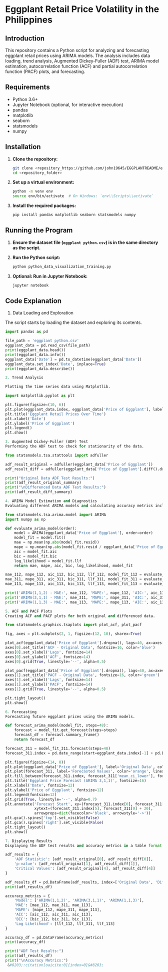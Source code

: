 # Eggplant Retail Price Volatility in the Philippines

## Introduction

This repository contains a Python script for analyzing and forecasting eggplant retail prices using ARIMA models. The analysis includes data loading, trend analysis, Augmented Dickey-Fuller (ADF) test, ARIMA model estimation, autocorrelation function (ACF) and partial autocorrelation function (PACF) plots, and forecasting.

## Requirements

- Python 3.6+
- Jupyter Notebook (optional, for interactive execution)
- pandas
- matplotlib
- seaborn
- statsmodels
- numpy

## Installation

1. **Clone the repository:**
    ```bash
    git clone <repository_https://github.com/john19645/EGGPLANTREADME/edit/main/README.md>
    cd <repository_folder>
    ```

2. **Set up a virtual environment:**
    ```bash
    python -m venv env
    source env/bin/activate  # On Windows: `env\\Scripts\\activate`
    ```

3. **Install the required packages:**
    ```bash
    pip install pandas matplotlib seaborn statsmodels numpy
    ```

## Running the Program

1. **Ensure the dataset file (`eggplant python.csv`) is in the same directory as the script.**

2. **Run the Python script:**
    ```bash
    python python_data_visualization_training.py
    ```

3. **Optional: Run in Jupyter Notebook:**
    ```bash
    jupyter notebook
    ```

## Code Explanation


1. Data Loading and Exploration

The script starts by loading the dataset and exploring its contents.

```python
import pandas as pd

file_path = 'eggplant python.csv'
eggplant_data = pd.read_csv(file_path)
print(eggplant_data.head())
print(eggplant_data.info())
eggplant_data['Date'] = pd.to_datetime(eggplant_data['Date'])
eggplant_data.set_index('Date', inplace=True)
print(eggplant_data.describe())

2. Trend Analysis

Plotting the time series data using Matplotlib.

import matplotlib.pyplot as plt

plt.figure(figsize=(10, 6))
plt.plot(eggplant_data.index, eggplant_data['Price of Eggplant'], label='Eggplant Price')
plt.title('Eggplant Retail Prices Over Time')
plt.xlabel('Date')
plt.ylabel('Price of Eggplant')
plt.legend()
plt.show()

3. Augmented Dickey-Fuller (ADF) Test
Performing the ADF test to check for stationarity of the data.

from statsmodels.tsa.stattools import adfuller

adf_result_original = adfuller(eggplant_data['Price of Eggplant'])
adf_result_diff = adfuller(eggplant_data['Price of Eggplant'].diff().dropna())

print("Original Data ADF Test Results:")
print(adf_result_original_summary)
print("\nDifferenced Data ADF Test Results:")
print(adf_result_diff_summary)

4. ARIMA Model Estimation and Diagnostics
Evaluating different ARIMA models and calculating accuracy metrics including MAE, MAPE, AIC, BIC, and log likelihood.

from statsmodels.tsa.arima.model import ARIMA
import numpy as np

def evaluate_arima_model(order):
    model = ARIMA(eggplant_data['Price of Eggplant'], order=order)
    model_fit = model.fit()
    mae = np.mean(np.abs(model_fit.resid))
    mape = np.mean(np.abs(model_fit.resid / eggplant_data['Price of Eggplant'])) * 100
    aic = model_fit.aic
    bic = model_fit.bic
    log_likelihood = model_fit.llf
    return mae, mape, aic, bic, log_likelihood, model_fit

mae_112, mape_112, aic_112, bic_112, llf_112, model_fit_112 = evaluate_arima_model((1, 1, 2))
mae_311, mape_311, aic_311, bic_311, llf_311, model_fit_311 = evaluate_arima_model((3, 1, 1))
mae_113, mape_113, aic_113, bic_113, llf_113, model_fit_113 = evaluate_arima_model((1, 1, 3))

print('ARIMA(1,1,2) - MAE:', mae_112, 'MAPE:', mape_112, 'AIC:', aic_112, 'BIC:', bic_112, 'Log Likelihood:', llf_112)
print('ARIMA(3,1,1) - MAE:', mae_311, 'MAPE:', mape_311, 'AIC:', aic_311, 'BIC:', bic_311, 'Log Likelihood:', llf_311)
print('ARIMA(1,1,3) - MAE:', mae_113, 'MAPE:', mape_113, 'AIC:', aic_113, 'BIC:', bic_113, 'Log Likelihood:', llf_113)

5. ACF and PACF Plots
Creating ACF and PACF plots for both original and differenced data.

from statsmodels.graphics.tsaplots import plot_acf, plot_pacf

fig, axes = plt.subplots(2, 1, figsize=(12, 10), sharex=True)

plot_acf(eggplant_data['Price of Eggplant'].dropna(), lags=40, ax=axes[0], color='blue', alpha=0.8)
axes[0].set_title('ACF - Original Data', fontsize=16, color='blue')
axes[0].set_xlabel('Lags', fontsize=14)
axes[0].set_ylabel('ACF', fontsize=14)
axes[0].grid(True, linestyle='--', alpha=0.5)

plot_pacf(eggplant_data['Price of Eggplant'].dropna(), lags=40, ax=axes[1], color='green', alpha=0.8)
axes[1].set_title('PACF - Original Data', fontsize=16, color='green')
axes[1].set_xlabel('Lags', fontsize=14)
axes[1].set_ylabel('PACF', fontsize=14)
axes[1].grid(True, linestyle='--', alpha=0.5)

plt.tight_layout()
plt.show()

6. Forecasting
Forecasting future eggplant prices using the ARIMA models.

def forecast_arima_model(model_fit, steps=48):
    forecast = model_fit.get_forecast(steps=steps)
    forecast_df = forecast.summary_frame()
    return forecast_df

forecast_311 = model_fit_311.forecast(steps=48)
forecast_311.index = pd.date_range(start=eggplant_data.index[-1] + pd.DateOffset(1), periods=48, freq='M')

plt.figure(figsize=(14, 8))
plt.plot(eggplant_data['Price of Eggplant'], label='Original Data', color='blue', linewidth=2)
plt.plot(forecast_311, label='Forecasted Values', color='orange', linestyle='--', marker='o', markersize=8)
plt.fill_between(forecast_311.index, forecast_311['mean_ci_lower'], forecast_311['mean_ci_upper'], color='orange', alpha=0.2)
plt.title('Eggplant Price Forecast (ARIMA 3,1,1)', fontsize=16)
plt.xlabel('Date', fontsize=12)
plt.ylabel('Price of Eggplant', fontsize=12)
plt.legend(fontsize=12)
plt.grid(True, linestyle='--', alpha=0.7)
plt.annotate('Forecast Start', xy=(forecast_311.index[0], forecast_311[0]),
             xytext=(forecast_311.index[5], forecast_311[0] + 20),
             arrowprops=dict(facecolor='black', arrowstyle='->'))
plt.gca().spines['top'].set_visible(False)
plt.gca().spines['right'].set_visible(False)
plt.tight_layout()
plt.show()

7. Displaying Results
Displaying the ADF test results and accuracy metrics in a table format.

adf_results = {
    'ADF Statistic': [adf_result_original[0], adf_result_diff[0]],
    'p-value': [adf_result_original[1], adf_result_diff[1]],
    'Critical Values': [adf_result_original[4], adf_result_diff[4]]
}

adf_results_df = pd.DataFrame(adf_results, index=['Original Data', 'Differenced Data'])
print(adf_results_df)

accuracy_metrics = {
    'Model': ['ARIMA(1,1,2)', 'ARIMA(3,1,1)', 'ARIMA(1,1,3)'],
    'MAE': [mae_112, mae_311, mae_113],
    'MAPE': [mape_112, mape_311, mape_113],
    'AIC': [aic_112, aic_311, aic_113],
    'BIC': [bic_112, bic_311, bic_113],
    'Log Likelihood': [llf_112, llf_311, llf_113]
}

accuracy_df = pd.DataFrame(accuracy_metrics)
print(accuracy_df)

print("ADF Test Results:")
print(adf_results_df)
print("\nAccuracy Metrics:")
 &#8203;:citation[oaicite:0]{index=0}&#8203;

